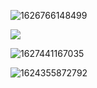 ![1626766148499](C:\Users\fengpan\AppData\Roaming\Typora\typora-user-images\1626766148499.png)

![](C:\Users\fengpan\AppData\Roaming\Typora\typora-user-images\1626766110209.png)

![1627441167035](C:\Users\fengpan\AppData\Roaming\Typora\typora-user-images\1627441167035.png)

![1624355872792](C:\Users\fengpan\AppData\Roaming\Typora\typora-user-images\1624355872792.png)